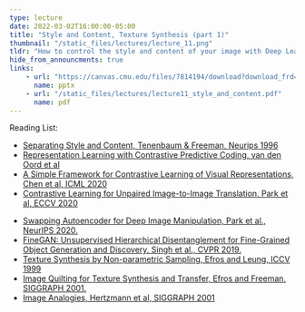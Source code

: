 ```yaml
---
type: lecture
date: 2022-03-02T16:00:00-05:00
title: "Style and Content, Texture Synthesis (part 1)"
thumbnail: "/static_files/lectures/lecture_11.png"
tldr: "How to control the style and content of your image with Deep Learning"
hide_from_announcments: true
links:
    - url: "https://canvas.cmu.edu/files/7814194/download?download_frd=1"
      name: pptx
    - url: "/static_files/lectures/lecture11_style_and_content.pdf"
      name: pdf
---
```

Reading List:
- [Separating Style and Content, Tenenbaum & Freeman, Neurips 1996](https://proceedings.neurips.cc/paper/1996/hash/70222949cc0db89ab32c9969754d4758-Abstract.html)
- [Representation Learning with Contrastive Predictive Coding, van den Oord et al](https://arxiv.org/pdf/1807.03748.pdf)
- [A Simple Framework for Contrastive Learning of Visual Representations, Chen et al, ICML 2020](https://arxiv.org/abs/2002.05709)
- [Contrastive Learning for Unpaired Image-to-Image Translation, Park et al, ECCV 2020](https://arxiv.org/abs/2007.15651)
<!-- - [Unsupervised Image-to-Image Translation Networks, Liu et al, Neurips 2017](https://arxiv.org/abs/1703.00848) -->
<!-- - [Multimodal Unsupervised Image-to-Image Translation, Huang et al, ECCV 2018](https://arxiv.org/abs/1804.04732) -->
- [Swapping Autoencoder for Deep Image Manipulation, Park et al., NeurIPS 2020. ](https://taesung.me/SwappingAutoencoder/)
- [FineGAN: Unsupervised Hierarchical Disentanglement for Fine-Grained Object Generation and Discovery, Singh et al., CVPR 2019.](http://krsingh.cs.ucdavis.edu/krishna_files/papers/finegan/index.html)
- [Texture Synthesis by Non-parametric Sampling, Efros and Leung, ICCV 1999](https://www2.eecs.berkeley.edu/Research/Projects/CS/vision/papers/efros-iccv99.pdf)
- [Image Quilting for Texture Synthesis and Transfer, Efros and Freeman, SIGGRAPH 2001.](https://people.eecs.berkeley.edu/~efros/research/quilting/quilting.pdf)
- [Image Analogies, Hertzmann et al, SIGGRAPH 2001](https://dl.acm.org/doi/10.1145/383259.383295)

